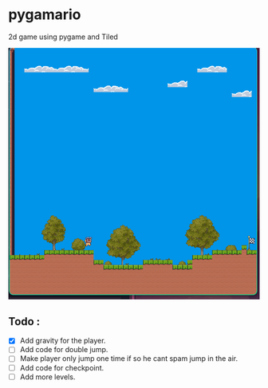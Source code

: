 # pygamario
2d game using pygame and Tiled

![Image Alt Text](https://github.com/Aliiiiii404/pygamario/blob/main/screenshots/pygamario.png)

## Todo :
 - [x] Add gravity for the player. 
 - [ ] Add code for double jump.
 - [ ] Make player only jump one time if so he cant spam jump in the air.
 - [ ] Add code for checkpoint.
 - [ ] Add more levels.
